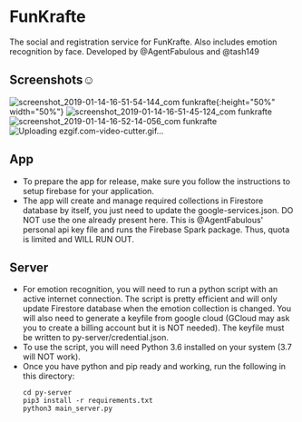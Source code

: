 # FunKrafte

The social and registration service for FunKrafte. Also includes emotion recognition by face.
Developed by @AgentFabulous and @tash149

## Screenshots:relaxed:
![screenshot_2019-01-14-16-51-54-144_com funkrafte](https://user-images.githubusercontent.com/39271055/51160331-828cf800-18b3-11e9-9e1b-b09b1b7906a8.png){:height="50%" width="50%"}
![screenshot_2019-01-14-16-51-45-124_com funkrafte](https://user-images.githubusercontent.com/39271055/51160339-891b6f80-18b3-11e9-922d-ad9ce3cdf91f.png)
![screenshot_2019-01-14-16-52-14-056_com funkrafte](https://user-images.githubusercontent.com/39271055/51160203-f975c100-18b2-11e9-882b-e83f199e5303.png)
![Uploading ezgif.com-video-cutter.gif…]()

## App
- To prepare the app for release, make sure you follow the instructions to setup firebase for your application.
- The app will create and manage required collections in Firestore database by itself, you just need to update the google-services.json.
  DO NOT use the one already present here. This is @AgentFabulous' personal api key file and runs the Firebase Spark package. Thus, quota is limited and WILL RUN OUT.


## Server
- For emotion recognition, you will need to run a python script with an active internet connection. The script is pretty efficient and will only update Firestore database when the emotion collection is changed. You will also need to generate a keyfile from google cloud (GCloud may ask you to create a billing account but it is NOT needed). The keyfile must be written to py-server/credential.json.
- To use the script, you will need Python 3.6 installed on your system (3.7 will NOT work).
- Once you have python and pip ready and working, run the following in this directory:
    ```
    cd py-server
    pip3 install -r requirements.txt
    python3 main_server.py
    ```
